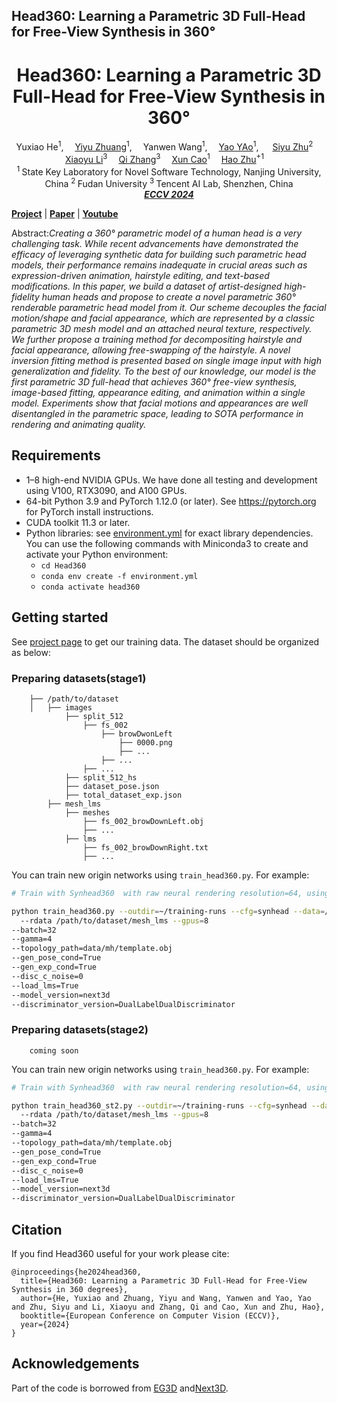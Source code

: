 ## Head360: Learning a Parametric 3D Full-Head for Free-View Synthesis in 360°


<h1 align='Center'>Head360: Learning a Parametric 3D Full-Head for Free-View Synthesis in 360°</h1>

<div align='Center'>
    Yuxiao He<sup>1</sup>,</span>&emsp;
    <a href='https://scholar.google.com/citations?user=hk-3z3UAAAAJ&hl=en' target='_blank'>Yiyu Zhuang</a><sup>1</sup>,</span>&emsp;
    Yanwen Wang<sup>1</sup>,</span>&emsp;
    <a href='https://yoyo000.github.io/' target='_blank'>Yao YAo</a><sup>1</sup>,
            </span>&emsp;
    <a href='https://sites.google.com/site/zhusiyucs/home' target='_blank'>Siyu Zhu</a><sup>2</sup>&emsp;
    <a href='https://xiaoyu258.github.io/' target='_blank'>Xiaoyu Li</a><sup>3</sup>&emsp;
    <a href='https://xiaoyu258.github.io/' target='_blank'>Qi Zhang</a><sup>3</sup>&emsp;
    <a href='https://cite.nju.edu.cn/People/Faculty/20190621/i5054.html' target='_blank'>Xun Cao</a><sup>1</sup>&emsp;
    <a href='http://zhuhao.cc/home/' target='_blank'>Hao Zhu</a><sup>+1</sup>&emsp;
</div>
<div align='Center'>
    <sup>1 </sup>State Key Laboratory for Novel Software Technology, Nanjing University, China
    <sup>2 </sup>Fudan University <sup>3 </sup>Tencent AI Lab, Shenzhen, China
</div>
<div align='Center'>
<i><strong><a href='https://eccv2024.ecva.net' target='_blank'>ECCV 2024</a></strong></i>
</div>


[**Project**](https://nju-3dv.github.io/projects/Head360) | [**Paper**](https://arxiv.org/abs/2408.00296) | [**Youtube**](https://www.youtube.com/watch?v=wuY8gA8G4OI)


Abstract:*Creating a 360° parametric model of a human head is a very challenging task. While recent advancements have demonstrated the efficacy of leveraging synthetic data for building such parametric head models, their performance remains inadequate in crucial areas such as expression-driven animation, hairstyle editing, and text-based modifications. In this paper, we build a dataset of artist-designed high-fidelity human heads and propose to create a novel parametric 360° renderable parametric head model from it. Our scheme decouples the facial motion/shape and facial appearance, which are represented by a classic parametric 3D mesh model and an attached neural texture, respectively. We further propose a training method for decompositing hairstyle and facial appearance, allowing free-swapping of the hairstyle. A novel inversion fitting method is presented based on single image input with high generalization and fidelity. To the best of our knowledge, our model is the first parametric 3D full-head that achieves 360° free-view synthesis, image-based fitting, appearance editing, and animation within a single model. Experiments show that facial motions and appearances are well disentangled in the parametric space, leading to SOTA performance in rendering and animating quality.*

## Requirements

* 1&ndash;8 high-end NVIDIA GPUs. We have done all testing and development using V100, RTX3090, and A100 GPUs.
* 64-bit Python 3.9 and PyTorch 1.12.0 (or later). See https://pytorch.org for PyTorch install instructions.
* CUDA toolkit 11.3 or later.
* Python libraries: see [environment.yml](./environment.yml) for exact library dependencies.  You can use the following commands with Miniconda3 to create and activate your Python environment:
  - `cd Head360`
  - `conda env create -f environment.yml`
  - `conda activate head360`

## Getting started
See [project page](https://nju-3dv.github.io/projects/Head360/#section_data) to get our training data.
The dataset should be organized as below:

### Preparing datasets(stage1)
```
    ├── /path/to/dataset
    │   ├── images
            ├── split_512
                ├── fs_002
                    ├── browDwonLeft
                        ├── 0000.png
                        ├── ...
                    ├── ...
                ├── ...
            ├── split_512_hs
            ├── dataset_pose.json
            ├── total_dataset_exp.json
        ├── mesh_lms
            ├── meshes
                ├── fs_002_browDownLeft.obj
                ├── ...
            ├── lms
                ├── fs_002_browDownRight.txt
                ├── ...

```
You can train new origin networks using `train_head360.py`. For example:
```.bash
# Train with Synhead360  with raw neural rendering resolution=64, using 8 GPUs.

python train_head360.py --outdir=~/training-runs --cfg=synhead --data=/path/to/dataset/images
  --rdata /path/to/dataset/mesh_lms --gpus=8
--batch=32
--gamma=4
--topology_path=data/mh/template.obj
--gen_pose_cond=True
--gen_exp_cond=True
--disc_c_noise=0
--load_lms=True
--model_version=next3d
--discriminator_version=DualLabelDualDiscriminator
```

### Preparing datasets(stage2)
```
    coming soon

```
You can train new origin networks using `train_head360.py`. For example:
```.bash
# Train with Synhead360  with raw neural rendering resolution=64, using 8 GPUs.

python train_head360_st2.py --outdir=~/training-runs --cfg=synhead --data=/path/to/dataset/images
  --rdata /path/to/dataset/mesh_lms --gpus=8
--batch=32
--gamma=4
--topology_path=data/mh/template.obj
--gen_pose_cond=True
--gen_exp_cond=True
--disc_c_noise=0
--load_lms=True
--model_version=next3d
--discriminator_version=DualLabelDualDiscriminator
```


## Citation
If you find Head360 useful for your work please cite:

```
@inproceedings{he2024head360,
  title={Head360: Learning a Parametric 3D Full-Head for Free-View Synthesis in 360 degrees},
  author={He, Yuxiao and Zhuang, Yiyu and Wang, Yanwen and Yao, Yao and Zhu, Siyu and Li, Xiaoyu and Zhang, Qi and Cao, Xun and Zhu, Hao},
  booktitle={European Conference on Computer Vision (ECCV)},
  year={2024}
}
```

## Acknowledgements

Part of the code is borrowed from [EG3D](https://github.com/NVlabs/eg3d) and[Next3D](https://github.com/MrTornado24/Next3D).
